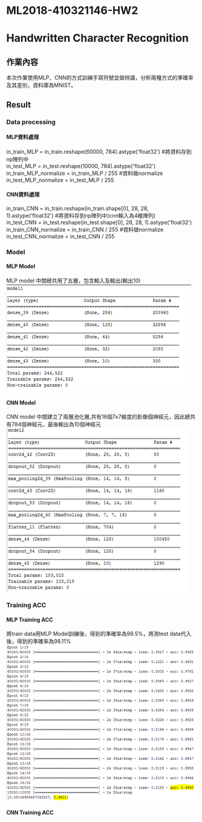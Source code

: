 # ML2018-410321146-HW2 
# Handwritten Character Recognition
## 作業內容
本次作業使用MLP、CNN的方式訓練手寫符號並做辨識，分析兩種方式的準確率及其差別，資料庫為MNIST。
## Result
### Data processing
#### MLP資料處理
in_train_MLP = in_train.reshape(60000, 784).astype('float32') #將資料存到np陣列中  
in_test_MLP = in_test.reshape(10000, 784).astype('float32')  
in_train_MLP_normalize = in_train_MLP / 255 #資料做normalize  
in_test_MLP_normalize = in_test_MLP / 255  
#### CNN資料處理
in_train_CNN = in_train.reshape(in_train.shape[0], 28, 28, 1).astype('float32') #將資料存到np陣列中(cnn輸入為4維陣列)  
in_test_CNN = in_test.reshape(in_test.shape[0], 28, 28, 1).astype('float32')  
in_train_CNN_normalize = in_train_CNN / 255 #資料做normalize  
in_test_CNN_normalize = in_test_CNN / 255  
### Model
#### MLP Model
MLP model 中間總共用了五層，包含輸入及輸出(輸出10)  
![Image I](https://github.com/NdhuCarrey/ML2018-410321146-HW2/blob/master/result/MLP%20model.PNG?raw=true "mlp model")  
#### CNN Model
CNN model 中間建立了兩層池化層,共有16個7x7維度的影像個神經元，因此總共有784個神經元，最後輸出為10個神經元  
![Image I](https://github.com/NdhuCarrey/ML2018-410321146-HW2/blob/master/result/CNN%20model.PNG?raw=true "cnn model")  
### Training ACC
#### MLP Training ACC
將train data用MLP Model訓練後，得到的準確率為99.5%，將測test data代入後，得到的準確率為98.11%  
![Image I](https://github.com/NdhuCarrey/ML2018-410321146-HW2/blob/master/result/MLP%20acc.PNG?raw=true "mlp acc")  
#### CNN Training ACC

